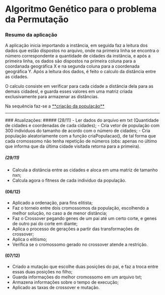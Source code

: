 # Algoritmo Genético para o problema da Permutação

<h3>Resumo da aplicação</h3>

<div id="main">
  <p>A aplicação inicia importando a instância, em seguida faz a leitura dos dados que estão dispostos no arquivo, onde na primeira linha se encontra o número correspondente a quantidade de cidades da instância, e após a primeira linha, os dados são dispostos na primeira coluna para a coordanada geográfica X e na segunda coluna para a coordenada geográfica Y. Após a leitura dos dados, é feito o calculo da distância entre as cidades.</p>
  <p>O calculo consiste em verificar para cada cidade a distância dela para as demais cidadesl, e guarda esses valores em uma matriz criada exclusivamente para armazenar as distâncias.</p>
  <p>Na sequência faz-se a <a href="#criaPopulacao">**criação da população**</a></p>
</div>

<p id="criaPopulacao"></p>

<hr/>
### Atualizações:
##### (28/11)
- Ler dados do arquivo em txt (Quantidade de cidades e coordenadas de cada cidades);
- Cria vetor de população com 300 individuos do tamanho de acordo com o número de cidades;
- Cria população aleatoriamente com a função criaPopulacao(), de tal forma que cada cromossomo não tenha repetição de números (obs: apenas no último que informa que da última cidade visitada retorna para a primeira).

##### (29/11)
- Calcula a distância entre as cidades e aloca em uma matriz de tamanho nxn;
- Calcula agora o fitness de cada individuo da população.

#### (06/12)
- Aplicado a ordenação, para fins elitista;
- Faz o torneio entre dois cromossomos da população, escolhendo a melhor solução, no caso a de menor distância;
- Faz o Crossover pegando genes de um pai até um certo corte, e genes de outro pai do corte em diante;
- Aplica o processo de gerações a partir das transformações de crossover;
- Aplica o elitismo;
- Verifica se o cromossomo gerado no crossover atende a restrição.

#### (07/12)
- Criado a mutação que escolhe duas posições do pai, e faz a troca entre essas duas posições no filho;
- Guarda informações do melhor cromossomo em um arquivo txt;
- Armazena informações sobre o tempo de execução;
- Aplicado as taxas de crossover e mutação.
